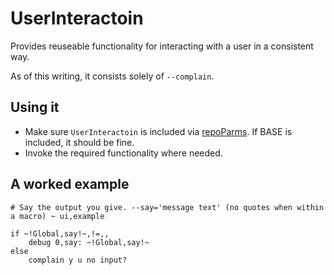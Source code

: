 # UserInteractoin

Provides reuseable functionality for interacting with a user in a consistent way.

As of this writing, it consists solely of `--complain`.

## Using it

* Make sure `UserInteractoin` is included via [repoParms](https://github.com/ksandom/achel/blob/master/docs/programming/creatingARepositoryWithProfiles.md#use-repoparmdefinepackages-to-create-a-profile). If BASE is included, it should be fine.
* Invoke the required functionality where needed.

## A worked example

    # Say the output you give. --say='message text' (no quotes when within a macro) ~ ui,example
    
    if ~!Global,say!~,!=,,
    	debug 0,say: ~!Global,say!~
    else
    	complain y u no input?
